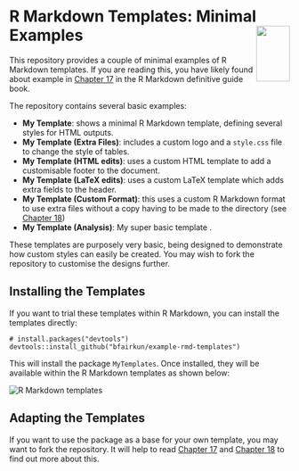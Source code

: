 R Markdown Templates: Minimal Examples <img src="https://bookdown.org/yihui/rmarkdown/images/cover.png" align="right" width=60 height= 100/>
======================================================

This repository provides a couple of minimal examples of R Markdown templates. If you are reading this, you have likely found about example in [Chapter 17](https://bookdown.org/yihui/rmarkdown/document-templates.html#) in the R Markdown definitive guide book.

The repository contains several basic examples:

- **My Template**: shows a minimal R Markdown template, defining several styles for HTML outputs.
- **My Template (Extra Files)**: includes a custom logo and a `style.css` file to change the style of tables.
- **My Template (HTML edits)**: uses a custom HTML template to add a customisable footer to the document.
- **My Template (LaTeX edits)**: uses a custom LaTeX template which adds extra fields to the header.
- **My Template (Custom Format)**: this uses a custom R Markdown format to use extra files without a copy having to be made to the directory (see [Chapter 18](https://bookdown.org/yihui/rmarkdown/new-formats.html))
- **My Template (Analysis)**: My super basic template .

These templates are purposely very basic, being designed to demonstrate how custom styles can easily be created. You may wish to fork the repository to customise the designs further.

## Installing the Templates

If you want to trial these templates within R Markdown, you can install the templates directly:

```
# install.packages("devtools")
devtools::install_github("bfairkun/example-rmd-templates")
```

This will install the package `MyTemplates`. Once installed, they will be available within the R Markdown templates as shown below:

![R Markdown templates](https://i.imgur.com/Cnlbhsm.png)

## Adapting the Templates

If you want to use the package as a base for your own template, you may want to fork the repository. It will help to read [Chapter 17](https://bookdown.org/yihui/rmarkdown/document-templates.html#) and [Chapter 18](https://bookdown.org/yihui/rmarkdown/new-formats.html) to find out more about this.
